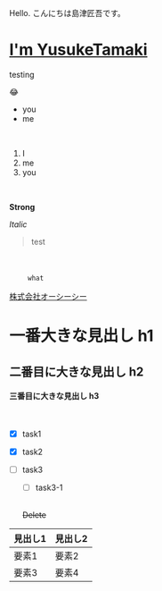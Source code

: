 Hello.
こんにちは島津匠吾です。
<h1><a href="https://github.com/yusuke-tamaki-2306">I'm YusukeTamaki</a></h1>
<p>testing</p>

😂

- you
- me 
<br>

1. I
1. me
1. you
<br>

**Strong**
<br>

_Italic_
<br>

> test
<br>

　```
　what
　```
 <br>
 
 [株式会社オーシーシー](http://www.occ.co.jp/)
 <br>
 
 # 一番大きな見出し h1
## 二番目に大きな見出し h2
#### 三番目に大きな見出し h3
<br>

- [x] task1
- [x] task2
- [ ] task3
  - [ ] task3-1
  <br>
  
  ~~Delete~~
  <br>
  
 見出し1 | 見出し2
--------|---------
要素1   | 要素2
要素3   | 要素4
<br>
